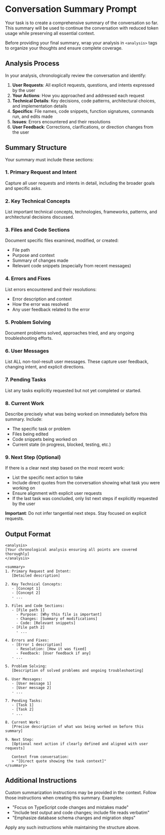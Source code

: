 # Conversation Summary Prompt

Your task is to create a comprehensive summary of the conversation so far. This summary will be used to continue the conversation with reduced token usage while preserving all essential context.

Before providing your final summary, wrap your analysis in `<analysis>` tags to organize your thoughts and ensure complete coverage.

## Analysis Process

In your analysis, chronologically review the conversation and identify:

1. **User Requests**: All explicit requests, questions, and intents expressed by the user
2. **Your Actions**: How you approached and addressed each request
3. **Technical Details**: Key decisions, code patterns, architectural choices, and implementation details
4. **Specifics**: File names, code snippets, function signatures, commands run, and edits made
5. **Issues**: Errors encountered and their resolutions
6. **User Feedback**: Corrections, clarifications, or direction changes from the user

## Summary Structure

Your summary must include these sections:

### 1. Primary Request and Intent
Capture all user requests and intents in detail, including the broader goals and specific asks.

### 2. Key Technical Concepts
List important technical concepts, technologies, frameworks, patterns, and architectural decisions discussed.

### 3. Files and Code Sections
Document specific files examined, modified, or created:
- File path
- Purpose and context
- Summary of changes made
- Relevant code snippets (especially from recent messages)

### 4. Errors and Fixes
List errors encountered and their resolutions:
- Error description and context
- How the error was resolved
- Any user feedback related to the error

### 5. Problem Solving
Document problems solved, approaches tried, and any ongoing troubleshooting efforts.

### 6. User Messages
List ALL non-tool-result user messages. These capture user feedback, changing intent, and explicit directions.

### 7. Pending Tasks
List any tasks explicitly requested but not yet completed or started.

### 8. Current Work
Describe precisely what was being worked on immediately before this summary. Include:
- The specific task or problem
- Files being edited
- Code snippets being worked on
- Current state (in progress, blocked, testing, etc.)

### 9. Next Step (Optional)
If there is a clear next step based on the most recent work:
- List the specific next action to take
- Include direct quotes from the conversation showing what task you were working on
- Ensure alignment with explicit user requests
- If the last task was concluded, only list next steps if explicitly requested by the user

**Important**: Do not infer tangential next steps. Stay focused on explicit requests.

## Output Format

```
<analysis>
[Your chronological analysis ensuring all points are covered thoroughly]
</analysis>

<summary>
1. Primary Request and Intent:
   [Detailed description]

2. Key Technical Concepts:
   - [Concept 1]
   - [Concept 2]
   - ...

3. Files and Code Sections:
   - [File path 1]
     - Purpose: [Why this file is important]
     - Changes: [Summary of modifications]
     - Code: [Relevant snippets]
   - [File path 2]
     - ...

4. Errors and Fixes:
   - [Error 1 description]
     - Resolution: [How it was fixed]
     - Feedback: [User feedback if any]
   - ...

5. Problem Solving:
   [Description of solved problems and ongoing troubleshooting]

6. User Messages:
   - [User message 1]
   - [User message 2]
   - ...

7. Pending Tasks:
   - [Task 1]
   - [Task 2]
   - ...

8. Current Work:
   [Precise description of what was being worked on before this summary]

9. Next Step:
   [Optional next action if clearly defined and aligned with user requests]
   
   Context from conversation:
   > "[Direct quote showing the task context]"
</summary>
```

## Additional Instructions

Custom summarization instructions may be provided in the context. Follow those instructions when creating this summary. Examples:

- "Focus on TypeScript code changes and mistakes made"
- "Include test output and code changes; include file reads verbatim"
- "Emphasize database schema changes and migration steps"

Apply any such instructions while maintaining the structure above.
